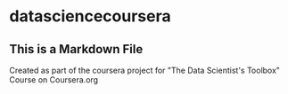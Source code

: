 # datasciencecoursera

## This is a Markdown File

Created as part of the coursera project for "The Data Scientist's Toolbox" Course on Coursera.org
